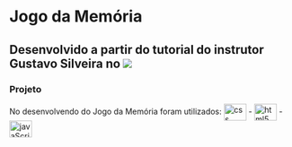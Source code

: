 # Jogo da Memória

## Desenvolvido a partir do tutorial do instrutor Gustavo Silveira no  <a href="https://www.youtube.com/c/GustavoSilveiraGameDev/featured"><img src="https://img.shields.io/badge/YouTube-FF0000?style=for-the-badge&logo=youtube&logoColor=white" target="_blank"></a>


### Projeto 

No desenvolvendo do Jogo da Memória foram utilizados: <img align="center" alt="css" height="30" width="40" 
img src="https://cdn.jsdelivr.net/gh/devicons/devicon/icons/css3/css3-original.svg" /> - <img align="center" alt="html5" height="30" width="40" 
img src="https://cdn.jsdelivr.net/gh/devicons/devicon/icons/html5/html5-original.svg" /> -  <img align="center" alt="javaScript" height="30" width="40" 
img src="https://cdn.jsdelivr.net/gh/devicons/devicon/icons/javascript/javascript-original.svg" />
